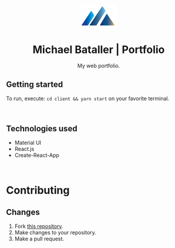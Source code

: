 <p align="center">
<img src="https://raw.githubusercontent.com/mchlbataller/webfolio/master/client/src/assets/logo.svg" alt="mchlbataller" width="20%" />
</p>
<h1 align="center">Michael Bataller | Portfolio </h1>
<p align="center">My web portfolio.</p>

## Getting started
To run, execute: `cd client && yarn start` on your favorite terminal.

<br>

## Technologies used
- Material UI
- React.js
- Create-React-App

<br>

# Contributing
## Changes
1. Fork [this repository](https://github.com/mchlbataller/version-track-react).
2. Make changes to your repository.
3. Make a pull request.

